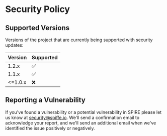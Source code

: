 # Security Policy

## Supported Versions

Versions of the project that are currently being supported with security updates:

| Version | Supported          |
| ------- | ------------------ |
| 1.2.x      | :white_check_mark: |
| 1.1.x      | :white_check_mark: |
| <=1.0.x    | :x: |

## Reporting a Vulnerability

If you've found a vulnerability or a potential vulnerability in SPIRE please let us know at security@spiffe.io. We'll send a confirmation email to acknowledge your report, and we'll send an additional email when we've identified the issue positively or negatively.
